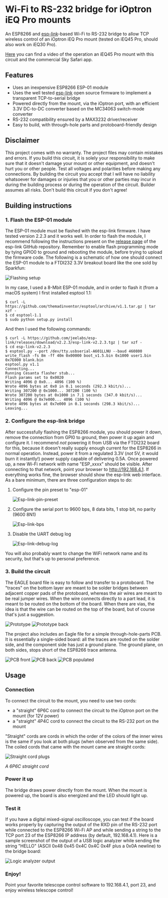 # Wi-Fi to RS-232 bridge for iOptron iEQ Pro mounts

An ESP8266 and [esp-link](https://github.com/jeelabs/esp-link)-based Wi-Fi to RS-232 bridge to allow TCP wireless control of an iOptron iEQ Pro mount (tested on iEQ45 Pro, should also work on iEQ30 Pro).

[Here](https://www.youtube.com/watch?v=_uhQ0Lzc3-E) you can find a video of the operation an iEQ45 Pro mount with this circuit and the commercial Sky Safari app.

## Features
* Uses an inexpensive ESP8266 ESP-01 module
* Uses the well tested [esp-link](https://github.com/jeelabs/esp-link) open source firmware to implement a transparent TCP-to-serial bridge
* Powered directly from the mount, via the iOptron port, with an efficient 3.3V DC-to-DC converter based on the MC34063 switch-mode converter
* RS-232 compatibility ensured by a MAX3232 driver/receiver
* Easy to build, with through-hole parts and protoboard-friendly design

## Disclaimer
This project comes with no warranty. The project files may contain mistakes and errors. If you build this circuit, it is solely your responsibility to make sure that it doesn't damage your mount or other equipment, and doesn't hurt you or other people. Test all voltages and polarities before making any connections. By building the circuit you accept that I will have no liability whatsoever for damages or injuries that you or other parties may incur in during the building process or during the operation of the circuit. Builder assumes all risks. Don't build this circuit if you don't agree!

## Building instructions
### 1. Flash the ESP-01 module
The ESP-01 module must be flashed with the esp-link firmware. I have tested version 2.2.3 and it works well.
In order to flash the module, I recommend following the instructions present on the [release page](https://github.com/jeelabs/esp-link/releases/tag/v2.2.3) of the esp-link GitHub repository. Remember to enable flash programming mode by tying GPIO0 to ground and rebooting the module, before trying to upload the firmware code. The following is a schematic of how one should connect the ESP-01 module to a FTDI232 3.3V breakout board like the one sold by Sparkfun:

![Flashing setup](images/flashing_setup.png "Hardware setup for flashing via USB")

In my case, I used a 8-Mbit ESP-01 module, and in order to flash it (from a macOS system) I first installed esptool 1.1:

    $ curl -L https://github.com/themadinventor/esptool/archive/v1.1.tar.gz | tar xzf -
    $ cd esptool-1.1
    $ sudo python setup.py install

And then I used the following commands:

    $ curl -L https://github.com/jeelabs/esp-link/releases/download/v2.2.3/esp-link-v2.2.3.tgz | tar xzf -
    $ cd esp-link-v2.2.3
    $ esptool.py --port /dev/tty.usbserial-A601LLNU --baud 460800 write_flash -fs 8m -ff 40m 0x00000 boot_v1.5.bin 0x1000 user1.bin 0x7E000 blank.bin
    esptool.py v1.1
    Connecting...
    Running Cesanta flasher stub...
    Flash params set to 0x0020
    Writing 4096 @ 0x0... 4096 (100 %)
    Wrote 4096 bytes at 0x0 in 0.1 seconds (292.3 kbit/s)...
    Writing 307200 @ 0x1000... 307200 (100 %)
    Wrote 307200 bytes at 0x1000 in 7.1 seconds (347.0 kbit/s)...
    Writing 4096 @ 0x7e000... 4096 (100 %)
    Wrote 4096 bytes at 0x7e000 in 0.1 seconds (298.3 kbit/s)...
    Leaving...

### 2. Configure the esp-link bridge
After successfully flashing the ESP8266 module, you should power it down, remove the connection from GPI0 to ground, then power it up again and configure it. I recommend *not* powering it from USB via the FTDI232 board for this, because it doesn't really supply enough current for the ESP8266 in normal operation. Instead, power it from a regulated 3.3V (*not* 5V, it would burn it instantly!) power supply capable of delivering 0.5A.
Once powered up, a new Wi-Fi network with name "ESP_xxxx" should be visible. After connecting to that network, point your browser to http://192.168.4.1. If everything works fine, the browser should show the esp-link web interface. As a bare minimum, there are three configuration steps to do:

1. Configure the pin preset to "esp-01" 

    ![Esp-link-pin-preset](images/esp-link-conf-1.png "esp-link pin preset")

2. Configure the serial port to 9600 bps, 8 data bits, 1 stop bit, no parity (9600 8N1) 

    ![Esp-link-bps](images/esp-link-conf-2.png "esp-link serial port rate")

3. Disable the UART debug log 

    ![Esp-link-debug-log](images/esp-link-conf-3.png "esp-link debug log preset")

You will also probably want to change the WiFi network name and its security, but that's up to personal preference.

### 3. Build the circuit
The EAGLE board file is easy to follow and transfer to a protoboard. The "traces" on the bottom layer are meant to be solder bridges between adjacent copper pads of the protoboard, whereas the air wires are meant to be real jumper wires. When the wire connects directly to a part lead, it is meant to be routed on the bottom of the board. When there are vias, the idea is that the wire can be routed on the top of the board, but of course that's just a suggestion.

![Prototype](images/prototype.jpg "Prototype on protoboard")
![Prototype back](images/prototype_back.jpg "Backside of the prototype board")

The project also includes an Eagle file for a simple through-hole-parts PCB. It is essentially a single-sided board: all the traces are routed on the solder side, and the component side has just a ground plane. The ground plane, on both sides, stops short of the ESP8266 trace antenna.

![PCB front](images/pcb_front.jpg "Front side of the PCB")
![PCB back](images/pcb_back.jpg "Back side of the PCB")
![PCB populated](images/pcb_populated.jpg "The populated PCB")


## Usage
### Connection
To connect the circuit to the mount, you need to use two cords: 
* a "straight" 6P6C cord to connect the circuit to the iOptron port on the mount (for 12V power)
* a "straight" 4P4C cord to connect the circuit to the RS-232 port on the mount

"Straight" cords are cords in which the order of the colors of the inner wires is the same if you look at both plugs (when observed from the same side). The coiled cords that came with the mount came are straight cords:

![Straight cord plugs](images/straight_cord.jpg "Plugs of a straight cord")

*A 6P6C straight cord*
### Power it up
The bridge draws power directly from the mount. When the mount is powered up, the board is also energized and the LED should light up.
### Test it
If you have a digital mixed-signal oscilloscope, you can test if the board works properly by capturing the output of the RXD pin of the RS-232 port while connected to the ESP8266 Wi-Fi AP and while sending a string to the TCP port 23 of the ESP8266 IP address (by default, 192.168.4.1). Here is a sample screenshot of the output of a USB logic analyzer while sending the string "HELLO" (ASCII 0x48 0x45 0x4C 0x4C 0x4F plus a 0x0A newline) to the bridge board:

![Logic analyzer output](images/serialsnoop.png "Logic analyzer output")
### Enjoy!
Point your favorite telescope control software to 192.168.4.1, port 23, and enjoy wireless telescope control!